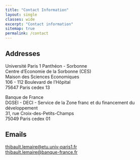 ```yaml
---
title: "Contact Information"
layout: single
classes: wide
excerpt: "Contact information"
sitemap: true
permalink: /contact
---
```


## Addresses
Université Paris 1 Panthéon - Sorbonne  
Centre d’Economie de la Sorbonne (CES)  
Maison des Sciences Economiques  
106 - 112 Boulevard de l’Hôpital  
75647 Paris cedex 13

Banque de France  
DGSEI - DECI - Service de la Zone franc et du financement du développement  
31, rue Croix-des-Petits-Champs  
75049 Paris cedex 01

## Emails
[thibault.lemaire@etu.univ-paris1.fr](mailto:thibault.lemaire@etu.univ-paris1.fr)  
[thibault.lemaire@banque-france.fr](mailto:thibault.lemaire@banque-france.fr)

